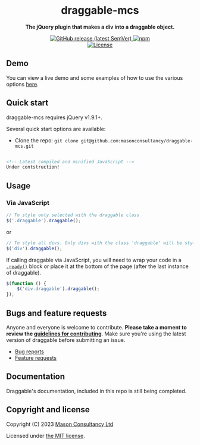 <h1 align="center">draggable-mcs</h1>

<p align="center">
	<strong>The jQuery plugin that makes a div into a draggable object.</strong>
</p>

<p align="center">
	<a href="https://github.com/masonconsultancy/draggable-mcs/releases/latest" target="_blank">
		<img alt="GitHub release (latest SemVer)" src="https://img.shields.io/github/v/release/masonconsultancy/draggable-mcs?style=for-the-badge">
	</a>
	<a href="https://www.npmjs.com/package/draggable-mcs" target="_blank">
		<img alt="npm" src="https://img.shields.io/npm/v/draggable-mcs?style=for-the-badge">
	</a>
	<br>
	<a href="https://github.com/masonconsultancy/draggable-mcs/blob/main/LICENSE" target="_blank">
		<img src="https://img.shields.io/badge/license-MIT-brightgreen.svg" alt="License">
	</a>
</p>

## Demo

You can view a live demo and some examples of how to use the various options [here](https://mason-consultancy.com).

## Quick start

draggable-mcs requires jQuery v1.9.1+.

Several quick start options are available:

- Clone the repo: `git clone git@github.com:masonconsultancy/draggable-mcs.git`

```html

<!-- Latest compiled and minified JavaScript -->
Under contstruction!
```

## Usage

### Via JavaScript
```js
// To style only selected with the draggable class
$('.draggable').draggable();
```
or
```js
// To style all divs. Only divs with the class 'draggable' will be styled
$('div').draggable();
```

If calling draggable via JavaScript, you will need to wrap your code in a [`.ready()`](https://api.jquery.com/ready/) block or place it at the bottom of the page (after the last instance of draggable).

```js
$(function () {
	$('div.draggable').draggable();
});
```

## Bugs and feature requests

Anyone and everyone is welcome to contribute. **Please take a moment to
review the [guidelines for contributing](CONTRIBUTING.md)**. Make sure you're using the latest version of draggable before submitting an issue.

* [Bug reports](CONTRIBUTING.md#bug-reports)
* [Feature requests](CONTRIBUTING.md#feature-requests)

## Documentation

Draggable's documentation, included in this repo is still being completed.

## Copyright and license

Copyright (C) 2023 [Mason Consultancy Ltd](https://mason-consultancy.com)

Licensed under [the MIT license](LICENSE).
